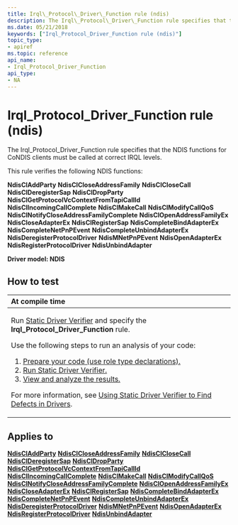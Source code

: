 ```yaml
---
title: Irql\_Protocol\_Driver\_Function rule (ndis)
description: The Irql\_Protocol\_Driver\_Function rule specifies that the NDIS functions for CoNDIS clients must be called at correct IRQL levels.
ms.date: 05/21/2018
keywords: ["Irql_Protocol_Driver_Function rule (ndis)"]
topic_type:
- apiref
ms.topic: reference
api_name:
- Irql_Protocol_Driver_Function
api_type:
- NA
---
```


# Irql\_Protocol\_Driver\_Function rule (ndis)


The Irql\_Protocol\_Driver\_Function rule specifies that the NDIS functions for CoNDIS clients must be called at correct IRQL levels.

This rule verifies the following NDIS functions:

**NdisClAddParty**
**NdisClCloseAddressFamily**
**NdisClCloseCall**
**NdisClDeregisterSap**
**NdisClDropParty**
**NdisClGetProtocolVcContextFromTapiCallId**
**NdisClIncomingCallComplete**
**NdisClMakeCall**
**NdisClModifyCallQoS**
**NdisClNotifyCloseAddressFamilyComplete**
**NdisClOpenAddressFamilyEx**
**NdisCloseAdapterEx**
**NdisClRegisterSap**
**NdisCompleteBindAdapterEx**
**NdisCompleteNetPnPEvent**
**NdisCompleteUnbindAdapterEx**
**NdisDeregisterProtocolDriver**
**NdisMNetPnPEvent**
**NdisOpenAdapterEx**
**NdisRegisterProtocolDriver**
**NdisUnbindAdapter**

**Driver model: NDIS**

## How to test

<table>
<colgroup>
<col width="100%" />
</colgroup>
<thead>
<tr class="header">
<th align="left">At compile time</th>
</tr>
</thead>
<tbody>
<tr class="odd">
<td align="left"><p>Run <a href="/windows-hardware/drivers/devtest/static-driver-verifier" data-raw-source="[Static Driver Verifier](./static-driver-verifier.md)">Static Driver Verifier</a> and specify the <strong>Irql_Protocol_Driver_Function</strong> rule.</p>
Use the following steps to run an analysis of your code:
<ol>
<li><a href="/windows-hardware/drivers/devtest/using-static-driver-verifier-to-find-defects-in-drivers#preparing-your-source-code" data-raw-source="[Prepare your code (use role type declarations).](./using-static-driver-verifier-to-find-defects-in-drivers.md#preparing-your-source-code)">Prepare your code (use role type declarations).</a></li>
<li><a href="/windows-hardware/drivers/devtest/using-static-driver-verifier-to-find-defects-in-drivers#running-static-driver-verifier" data-raw-source="[Run Static Driver Verifier.](./using-static-driver-verifier-to-find-defects-in-drivers.md#running-static-driver-verifier)">Run Static Driver Verifier.</a></li>
<li><a href="/windows-hardware/drivers/devtest/using-static-driver-verifier-to-find-defects-in-drivers#viewing-and-analyzing-the-results" data-raw-source="[View and analyze the results.](./using-static-driver-verifier-to-find-defects-in-drivers.md#viewing-and-analyzing-the-results)">View and analyze the results.</a></li>
</ol>
<p>For more information, see <a href="/windows-hardware/drivers/devtest/using-static-driver-verifier-to-find-defects-in-drivers" data-raw-source="[Using Static Driver Verifier to Find Defects in Drivers](./using-static-driver-verifier-to-find-defects-in-drivers.md)">Using Static Driver Verifier to Find Defects in Drivers</a>.</p></td>
</tr>
</tbody>
</table>

## Applies to

[**NdisClAddParty**](/windows-hardware/drivers/ddi/ndis/nf-ndis-ndiscladdparty)
[**NdisClCloseAddressFamily**](/windows-hardware/drivers/ddi/ndis/nf-ndis-ndisclcloseaddressfamily)
[**NdisClCloseCall**](/windows-hardware/drivers/ddi/ndis/nf-ndis-ndisclclosecall)
[**NdisClDeregisterSap**](/windows-hardware/drivers/ddi/ndis/nf-ndis-ndisclderegistersap)
[**NdisClDropParty**](/windows-hardware/drivers/ddi/ndis/nf-ndis-ndiscldropparty)
[**NdisClGetProtocolVcContextFromTapiCallId**](/windows-hardware/drivers/ddi/ndis/nf-ndis-ndisclgetprotocolvccontextfromtapicallid)
[**NdisClIncomingCallComplete**](/windows-hardware/drivers/ddi/ndis/nf-ndis-ndisclincomingcallcomplete)
[**NdisClMakeCall**](/windows-hardware/drivers/ddi/ndis/nf-ndis-ndisclmakecall)
[**NdisClModifyCallQoS**](/windows-hardware/drivers/ddi/ndis/nf-ndis-ndisclmodifycallqos)
[**NdisClNotifyCloseAddressFamilyComplete**](/windows-hardware/drivers/ddi/ndis/nf-ndis-ndisclnotifycloseaddressfamilycomplete)
[**NdisClOpenAddressFamilyEx**](/windows-hardware/drivers/ddi/ndis/nf-ndis-ndisclopenaddressfamilyex)
[**NdisCloseAdapterEx**](/windows-hardware/drivers/ddi/ndis/nf-ndis-ndiscloseadapterex)
[**NdisClRegisterSap**](/windows-hardware/drivers/ddi/ndis/nf-ndis-ndisclregistersap)
[**NdisCompleteBindAdapterEx**](/windows-hardware/drivers/ddi/ndis/nf-ndis-ndiscompletebindadapterex)
[**NdisCompleteNetPnPEvent**](/windows-hardware/drivers/ddi/ndis/nf-ndis-ndiscompletenetpnpevent)
[**NdisCompleteUnbindAdapterEx**](/windows-hardware/drivers/ddi/ndis/nf-ndis-ndiscompleteunbindadapterex)
[**NdisDeregisterProtocolDriver**](/windows-hardware/drivers/ddi/ndis/nf-ndis-ndisderegisterprotocoldriver)
[**NdisMNetPnPEvent**](/windows-hardware/drivers/ddi/ndis/nf-ndis-ndismnetpnpevent)
[**NdisOpenAdapterEx**](/windows-hardware/drivers/ddi/ndis/nf-ndis-ndisopenadapterex)
[**NdisRegisterProtocolDriver**](/windows-hardware/drivers/ddi/ndis/nf-ndis-ndisregisterprotocoldriver)
[**NdisUnbindAdapter**](/windows-hardware/drivers/ddi/ndis/nf-ndis-ndisunbindadapter)
